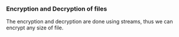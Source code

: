 ### Encryption and Decryption of files

The encryption and decryption are done using streams, thus we can encrypt any size of file.
